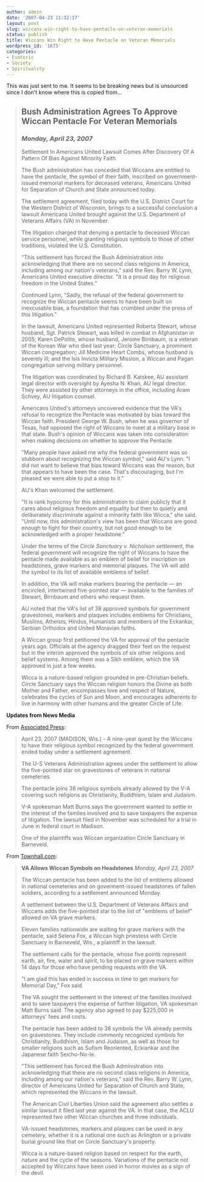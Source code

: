 ```yaml
---
author: admin
date: '2007-04-23 11:32:17'
layout: post
slug: wiccans-win-right-to-have-pentacle-on-veteran-memorials
status: publish
title: Wiccans Win Right to Have Pentacle on Veteran Memorials
wordpress_id: '1675'
categories:
- Esoteric
- Society
- Spirituality
---
```

This was just sent to me. It seems to be breaking news but is unsourced since I don't know where this is copied from...
<blockquote>
<h2>Bush Administration Agrees To Approve Wiccan Pentacle For Veteran Memorials</h2>
<h3><em>Monday, April 23, 2007 </em></h3>
<p class="subheading">Settlement In Americans United Lawsuit Comes After Discovery Of A Pattern Of Bias Against Minority Faith</p>
The Bush administration has conceded that Wiccans are entitled to have the pentacle, the symbol of their faith, inscribed on government-issued memorial markers for deceased veterans, Americans United for Separation of Church and State announced today.

The settlement agreement, filed today with the U.S. District Court for the Western District of Wisconsin, brings to a successful conclusion a lawsuit Americans United brought against the U.S. Department of Veterans Affairs (VA) in November.

The litigation charged that denying a pentacle to deceased Wiccan service personnel, while granting religious symbols to those of other traditions, violated the U.S. Constitution.

"This settlement has forced the Bush Administration into acknowledging that there are no second class religions in America, including among our nation's veterans," said the Rev. Barry W. Lynn, Americans United executive director. "It is a proud day for religious freedom in the United States."

Continued Lynn, "Sadly, the refusal of the federal government to recognize the Wiccan pentacle seems to have been built on inexcusable bias, a foundation that has crumbled under the press of this litigation."

In the lawsuit, Americans United represented Roberta Stewart, whose husband, Sgt. Patrick Stewart, was killed in combat in Afghanistan in 2005; Karen DePolito, whose husband, Jerome Birnbaum, is a veteran of the Korean War who died last year; Circle Sanctuary, a prominent Wiccan congregation; Jill Medicine Heart Combs, whose husband is severely ill; and the Isis Invicta Military Mission, a Wiccan and Pagan congregation serving military personnel.

The litigation was coordinated by Richard B. Katskee, AU assistant legal director with oversight by Ayesha N. Khan, AU legal director. They were assisted by other attorneys in the office, including Aram Schvey, AU litigation counsel.

Americans United's attorneys uncovered evidence that the VA's refusal to recognize the Pentacle was motivated by bias toward the Wiccan faith. President George W. Bush, when he was governor of Texas, had opposed the right of Wiccans to meet at a military base in that state. Bush's opinion of Wiccans was taken into consideration when making decisions on whether to approve the Pentacle.

"Many people have asked me why the federal government was so stubborn about recognizing the Wiccan symbol," said AU's Lynn. "I did not want to believe that bias toward Wiccans was the reason, but that appears to have been the case. That's discouraging, but I'm pleased we were able to put a stop to it."

AU's Khan welcomed the settlement.

"It is rank hypocrisy for this administration to claim publicly that it cares about religious freedom and equality but then to quietly and deliberately discriminate against a minority faith like Wicca," she said. "Until now, this administration's view has been that Wiccans are good enough to fight for their country, but not good enough to be acknowledged with a proper headstone."

Under the terms of the <em>Circle Sanctuary v. Nicholson</em> settlement, the federal government will recognize the right of Wiccans to have the pentacle made available as an emblem of belief for inscription on headstones, grave markers and memorial plaques. The VA will add the symbol to its list of available emblems of belief.

In addition, the VA will make markers bearing the pentacle — an encircled, intertwined five-pointed star — available to the families of Stewart, Birnbaum and others who request them.

AU noted that the VA's list of 38 approved symbols for government gravestones, markers and plaques includes emblems for Christians, Muslims, Atheists, Hindus, Humanists and members of the Eckankar, Serbian Orthodox and United Moravian faiths.

A Wiccan group first petitioned the VA for approval of the pentacle years ago. Officials at the agency dragged their feet on the request but in the interim approved the symbols of six other religions and belief systems. Among them was a Sikh emblem, which the VA approved in just a few weeks.

Wicca is a nature-based religion grounded in pre-Christian beliefs. Circle Sanctuary says the Wiccan religion honors the Divine as both Mother and Father, encompasses love and respect of Nature, celebrates the cycles of Sun and Moon, and encourages adherents to live in harmony with other humans and the greater Circle of Life.</blockquote>
<strong>Updates from News Media</strong>

From <a href="http://abclocal.go.com/wls/story?section=local&amp;id=5236045">Associated Press</a>:
<blockquote>April 23, 2007 (MADISON, Wis.) - A nine-year quest by the Wiccans to have their religious symbol recognized by the federal government ended today under a settlement agreement.

The U-S Veterans Administration agrees under the settlement to allow the five-pointed star on gravestones of veterans in national cemeteries.

The pentacle joins 38 religious symbols already allowed by the V-A covering such religions as Christianity, Buddhism, Islam and Judaism.

V-A spokesman Matt Burns says the government wanted to settle in the interest of the familes involved and to save taxpayers the expense of litigation. The lawsuit filed in November was scheduled for a trial in June in federal court in Madison.

One of the plaintiffs was Wiccan organization Circle Sanctuary in Barneveld.</blockquote>
From <a href="http://www.townhall.com/News/NewsArticle.aspx?contentGUID=4a13cfd0-95fa-4a25-a9ce-b2381b63e4e5">Townhall.com</a>:
<blockquote><strong><span class="Verdana14Bold">VA Allows Wiccan Symbols on Headstones</span></strong>
<span class="number10"></span>
<em><span class="Verdana9Blue">Monday, April 23, 2007</span></em>

The Wiccan pentacle has been added to the list of emblems allowed in national cemeteries and on goverment-issued headstones of fallen soldiers, according to a settlement announced Monday.

A settlement between the U.S. Department of Veterans Affairs and Wiccans adds the five-pointed star to the list of "emblems of belief" allowed on VA grave markers.

Eleven families nationwide are waiting for grave markers with the pentacle, said Selena Fox, a Wiccan high priestess with Circle Sanctuary in Barneveld, Wis., a plaintiff in the lawsuit.

The settlement calls for the pentacle, whose five points represent earth, air, fire, water and spirit, to be placed on grave markers within 14 days for those who have pending requests with the VA.

"I am glad this has ended in success in time to get markers for Memorial Day," Fox said.

The VA sought the settlement in the interest of the families involved and to save taxpayers the expense of further litigation, VA spokesman Matt Burns said. The agency also agreed to pay $225,000 in attorneys' fees and costs.

The pentacle has been added to 38 symbols the VA already permits on gravestones. They include commonly recognized symbols for Christianity, Buddhism, Islam and Judaism, as well as those for smaller religions such as Sufism Reoriented, Eckiankar and the Japanese faith Seicho-No-Ie.

"This settlement has forced the Bush Administration into acknowledging that there are no second class religions in America, including among our nation's veterans," said the Rev. Barry W. Lynn, director of Americans United for Separation of Church and State, which represented the Wiccans in the lawsuit.

The American Civil Liberties Union said the agreement also settles a similar lawsuit it filed last year against the VA. In that case, the ACLU represented two other Wiccan churches and three individuals.

VA-issued headstones, markers and plaques can be used in any cemetery, whether it is a national one such as Arlington or a private burial ground like that on Circle Sanctuary's property.

Wicca is a nature-based religion based on respect for the earth, nature and the cycle of the seasons. Variations of the pentacle not accepted by Wiccans have been used in horror movies as a sign of the devil.</blockquote>
